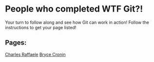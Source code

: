 # People who completed WTF Git?!
Your turn to follow along and see how Git can work in action! Follow the instructions to get your page listed!

## Pages:  
[Charles Raffaele](/members/CharlesRaffaele)
[Bryce Cronin](/members/BryceCronin)
